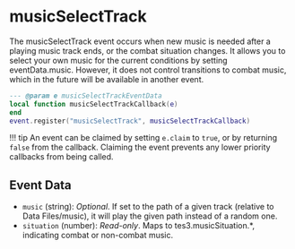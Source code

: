 # musicSelectTrack

The musicSelectTrack event occurs when new music is needed after a playing music track ends, or the combat situation changes. It allows you to select your own music for the current conditions by setting eventData.music. However, it does not control transitions to combat music, which in the future will be available in another event.

```lua
--- @param e musicSelectTrackEventData
local function musicSelectTrackCallback(e)
end
event.register("musicSelectTrack", musicSelectTrackCallback)
```

!!! tip
	An event can be claimed by setting `e.claim` to `true`, or by returning `false` from the callback. Claiming the event prevents any lower priority callbacks from being called.

## Event Data

* `music` (string): *Optional*. If set to the path of a given track (relative to Data Files/music), it will play the given path instead of a random one.
* `situation` (number): *Read-only*. Maps to tes3.musicSituation.*, indicating combat or non-combat music.

